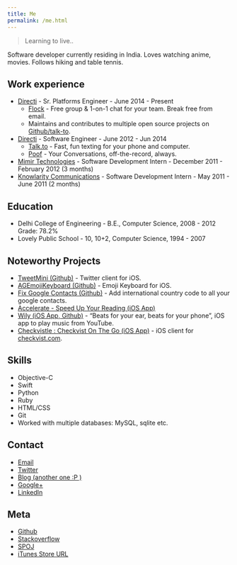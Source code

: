 ```yaml
---
title: Me
permalink: /me.html
---
```


> Learning to live..

Software developer currently residing in India. Loves watching anime, movies. Follows hiking and table tennis.

Work experience
-

* [Directi][1] - Sr. Platforms Engineer - June 2014 - Present
    * [Flock](http://www.flock.co/) - Free group & 1-on-1 chat for your team. Break free from email.
    * Maintains and contributes to multiple open source projects on [Github/talk-to](http://github.com/talk-to/).
* [Directi][1] - Software Engineer - June 2012 - Jun 2014
    * [Talk.to](http://talk.to/) - Fast, fun texting for your phone and computer.
    * [Poof](http://www.poof.co/) - Your Conversations, off-the-record, always.
* [Mimir Technologies](http://www.mimirtech.com/) - Software Development Intern - December 2011 - February 2012 (3 months)
* [Knowlarity Communications](http://www.knowlarity.com/) - Software Development Intern - May 2011 - June 2011 (2 months)

Education
-

* Delhi College of Engineering - B.E., Computer Science, 2008 - 2012 Grade: 78.2%
* Lovely Public School - 10, 10+2, Computer Science, 1994 - 2007

Noteworthy Projects
-

* [TweetMini (Github)](https://github.com/ayushgoel/TweetMini) - Twitter client for iOS.
* [AGEmojiKeyboard (Github)](https://github.com/ayushgoel/AGEmojiKeyboard) - Emoji Keyboard for iOS.
* [Fix Google Contacts (Github)](https://github.com/ayushgoel/FixGoogleContacts) - Add international country code to all your google contacts.
* [Accelerate - Speed Up Your Reading (iOS App)](https://itunes.apple.com/us/app/accelerate-speed-up-your-reading/id888585920)
* [Wily (iOS App, Github)](https://github.com/mx4492/wily) - “Beats for your ear, beats for your phone”, iOS app to play music from YouTube.
* [Checkvistle : Checkvist On The Go (iOS App)](https://itunes.apple.com/us/app/checkvistle-checkvist-on-go/id995611134) - iOS client for [checkvist.com](https://checkvist.com).

Skills
-

* Objective-C
* Swift
* Python
* Ruby
* HTML/CSS
* Git
* Worked with multiple databases: MySQL, sqlite etc.

Contact
-

* [Email](mailto:ayushgoel111@gmail.com)
* [Twitter](https://twitter.com/named_none/)
* [Blog (another one :P )](http://www.techmyway.com)
* [Google+](https://plus.google.com/u/0/+AyushGoel)
* [LinkedIn](https://in.linkedin.com/in/ayushgoel)

Meta
-

* [Github](https://github.com/ayushgoel/)
* [Stackoverflow](http://stackoverflow.com/users/1685709/ayush-goel)
* [SPOJ](http://www.spoj.com/users/ayushgoel/)
* [iTunes Store URL](https://itunes.apple.com/us/artist/ayush-goel/id888585923)

[1]: http://www.directi.com
